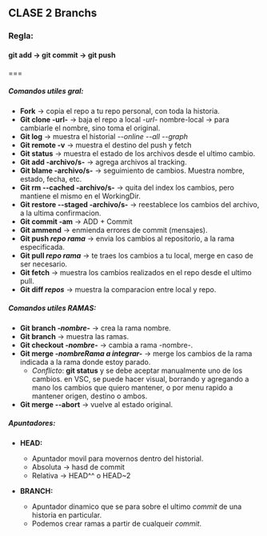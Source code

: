 ## CLASE 2 Branchs

### Regla: 
#### git add -> git commit -> git push
===

##### **Comandos utiles gral:**
- **Fork** -> copia el repo a tu repo personal, con toda la historia.
- **Git clone -url-** -> baja el repo a local
  *-url-* nombre-local -> para cambiarle el nombre, sino toma el original.
- **Git log** -> muestra el historial
  *--online*
  *--all*
  *--graph*
- **Git remote -v** -> muestra el destino del push y fetch
- **Git status** -> muestra el estado de los archivos desde el ultimo cambio. 
- **Git add -archivo/s-** -> agrega archivos al tracking. 
- **Git blame -archivo/s-** -> seguimiento de cambios. Muestra nombre, estado, fecha, etc.
- **Git rm --cached -archivo/s-** -> quita del index los cambios, pero mantiene el mismo en el WorkingDir.
- **Git restore --staged -archivo/s-** -> reestablece los cambios del archivo, a la ultima confirmacion.
- **Git commit -am** -> ADD + Commit
- **Git ammend** -> enmienda errores de commit (mensajes).
- **Git push *repo* *rama*** -> envia los cambios al repositorio, a la rama especificada.
- **Git pull *repo* *rama*** -> te traes los cambios a tu local, merge en caso de ser necesario.
- **Git fetch** -> muestra los cambios realizados en el repo desde el ultimo pull. 
- **Git diff *repos*** -> muestra la comparacion entre local y repo.

##### **Comandos utiles *RAMAS*:**
- **Git branch *-nombre-*** -> crea la rama nombre.
- **Git branch** -> muestra las ramas.
- **Git checkout *-nombre-*** -> cambia a rama -nombre-.
- **Git merge *-nombreRama a integrar-*** -> merge los cambios de la rama indicada a la rama donde estoy parado.
    - *Conflicto*: **git status** y se debe aceptar manualmente uno de los cambios. en VSC, se puede hacer visual, borrando y agregando a mano los cambios que quiero mantener, o por menu rapido a mantener origen, destino o ambos. 
- **Git merge --abort** -> vuelve al estado original.

##### **Apuntadores**:
- **HEAD:**
    - Apuntador movil para movernos dentro del historial.
    - Absoluta -> hasd de commit
    - Relativa -> HEAD^^ o HEAD~2

- **BRANCH:**
    - Apuntador dinamico que se para sobre el ultimo *commit* de una historia en particular. 
    - Podemos crear ramas a partir de cualqueir *commit*.
